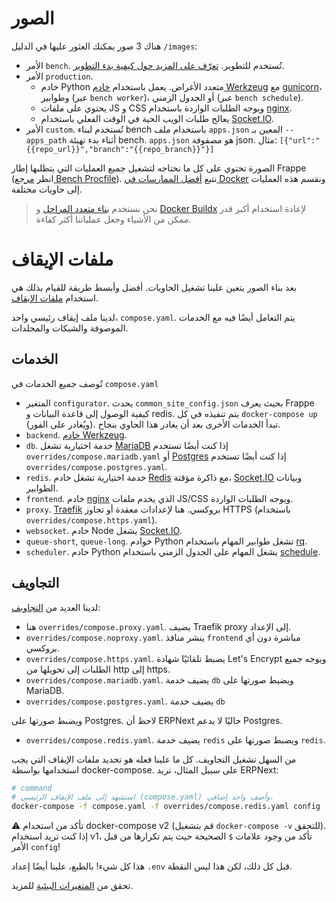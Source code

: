 # الصور

هناك 3 صور يمكنك العثور عليها في الدليل `/images`:

- الأمر `bench`. تُستخدم للتطوير. [تعرّف على المزيد حول كيفية بدء التطوير](../development/README.md).
- الأمر `production`.
  - خادم Python متعدد الأغراض. يعمل باستخدام [خادم Werkzeug](https://werkzeug.palletsprojects.com/en/2.0.x/) مع [gunicorn](https://gunicorn.org)، وطوابير (عبر `bench worker`)، أو الجدول الزمني (عبر `bench schedule`).
  - يحتوي على ملفات JS و CSS ويوجه الطلبات الواردة باستخدام [nginx](https://www.nginx.com).
  - يعالج طلبات الويب الحية في الوقت الفعلي باستخدام [Socket.IO](https://socket.io).
- الأمر `custom`. تُستخدم لبناء bench باستخدام ملف `apps.json` المعين بـ `--apps_path` أثناء بدء تهيئة bench. `apps.json` هو مصفوفة json. مثال: `[{"url":"{{repo_url}}","branch":"{{repo_branch}}"}]`

الصورة تحتوي على كل ما نحتاجه لتشغيل جميع العمليات التي يتطلبها إطار Frappe (انظر [مرجع Bench Procfile](https://frappeframework.com/docs/v14/user/en/bench/resources/bench-procfile)). نتبع [أفضل الممارسات في Docker](https://docs.docker.com/develop/develop-images/dockerfile_best-practices/#decouple-applications) ونقسم هذه العمليات إلى حاويات مختلفة.

> نحن نستخدم [بناء متعدد المراحل](https://docs.docker.com/develop/develop-images/multistage-build/) و [Docker Buildx](https://docs.docker.com/engine/reference/commandline/buildx/) لإعادة استخدام أكبر قدر ممكن من الأشياء وجعل عملياتنا أكثر كفاءة.

# ملفات الإيقاف

بعد بناء الصور يتعين علينا تشغيل الحاويات. أفضل وأبسط طريقة للقيام بذلك هي استخدام [ملفات الإيقاف](https://docs.docker.com/compose/compose-file/).

لدينا ملف إيقاف رئيسي واحد، `compose.yaml`. يتم التعامل أيضًا فيه مع الخدمات الموصوفة والشبكات والمجلدات.

## الخدمات

تُوصف جميع الخدمات في `compose.yaml`

- المتغير  `configurator`. يحدث `common_site_config.json` بحيث يعرف Frappe كيفية الوصول إلى قاعدة البيانات و redis. يتم تنفيذه في كل `docker-compose up` (ويُغادر على الفور). تبدأ الخدمات الأخرى بعد أن يغادر هذا الحاوي بنجاح.
- `backend`. [خادم Werkzeug](https://werkzeug.palletsprojects.com/en/2.0.x/).
- `db`. خدمة اختيارية تشغل [MariaDB](https://mariadb.com) إذا كنت أيضًا تستخدم `overrides/compose.mariadb.yaml` أو [Postgres](https://www.postgresql.org) إذا كنت أيضًا تستخدم `overrides/compose.postgres.yaml`.
- `redis`. خدمة اختيارية تشغل خادم [Redis](https://redis.io) مع ذاكرة مؤقتة، [Socket.IO](https://socket.io) وبيانات الطوابير.
- `frontend`. خادم [nginx](https://www.nginx.com) الذي يخدم ملفات JS/CSS ويوجه الطلبات الواردة.
- `proxy`. [Traefik](https://traefik.io/traefik/) بروكسي. هنا لإعدادات معقدة أو تجاوز HTTPS (باستخدام `overrides/compose.https.yaml`).
- `websocket`. خادم Node يشغل [Socket.IO](https://socket.io).
- `queue-short`, `queue-long`. خوادم Python تشغل طوابير المهام باستخدام [rq](https://python-rq.org).
- `scheduler`. خادم Python يشغل المهام على الجدول الزمني باستخدام [schedule](https://schedule.readthedocs.io/en/stable/).

## التجاويف

لدينا العديد من [التجاويف](https://docs.docker.com/compose/extends/):

- هنا `overrides/compose.proxy.yaml`. يضيف Traefik proxy إلى الإعداد.
- `overrides/compose.noproxy.yaml`. ينشر منافذ `frontend` مباشرة دون أي بروكسي.
- `overrides/compose.https.yaml`. يضبط تلقائيًا شهادة Let's Encrypt ويوجه جميع الطلبات إلى تحويلها من http إلى https.
- `overrides/compose.mariadb.yaml`. يضيف خدمة `db` ويضبط صورتها على MariaDB.
- `overrides/compose.postgres.yaml`. يضيف خدمة `db`

 ويضبط صورتها على Postgres. لاحظ أن ERPNext حاليًا لا يدعم Postgres.
- `overrides/compose.redis.yaml`. يضيف خدمة `redis` ويضبط صورتها على `redis`.

من السهل تشغيل التجاويف. كل ما علينا فعله هو تحديد ملفات الإيقاف التي يجب استخدامها بواسطة docker-compose. على سبيل المثال، نريد ERPNext:

```bash
# command 
# استشهد إلى ملف الإيقاف الرئيسي (compose.yaml) وأضف واحد إضافي.
docker-compose -f compose.yaml -f overrides/compose.redis.yaml config
```

⚠ تأكد من استخدام docker-compose v2 (قم بتشغيل `docker-compose -v` للتحقق). إذا كنت تريد استخدام v1، تأكد من وجود علامات `$` الصحيحة حيث يتم تكرارها من قبل الأمر `config`!

هذا كل شيء! بالطبع، علينا أيضًا إعداد `.env` قبل كل ذلك، لكن هذا ليس النقطة.

تحقق من [المتغيرات البيئية](environment-variables.md) للمزيد.